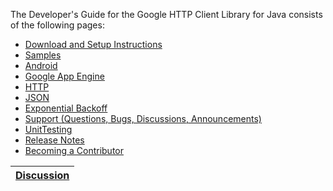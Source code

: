 The Developer's Guide for the Google HTTP Client Library for Java consists of the following pages:
  * [Download and Setup Instructions](Setup.md)
  * [Samples](Samples.md)
  * [Android](Android.md)
  * [Google App Engine](GoogleAppEngine.md)
  * [HTTP](HTTP.md)
  * [JSON](JSON.md)
  * [Exponential Backoff](ExponentialBackoff.md)
  * [Support (Questions, Bugs, Discussions, Announcements)](Support.md)
  * [UnitTesting](UnitTesting.md)
  * [Release Notes](ReleaseNotes.md)
  * [Becoming a Contributor](BecomingAContributor.md)

| [Discussion](http://groups.google.com/group/google-http-java-client) |
|:---------------------------------------------------------------------|
